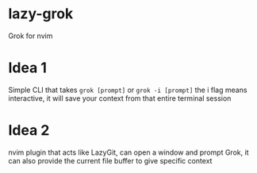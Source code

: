 # lazy-grok
Grok for nvim


# Idea 1
  Simple CLI that takes `grok [prompt]` or `grok -i [prompt]` the i flag means interactive, it will save your context from that entire terminal session

# Idea 2
  nvim plugin that acts like LazyGit, can open a window and prompt Grok, it can also provide the current file buffer to give specific context
